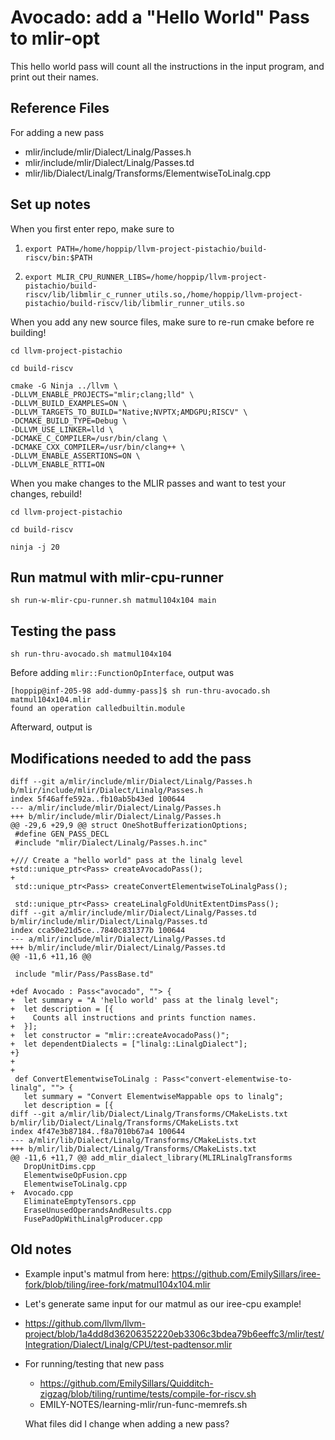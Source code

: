 # Avocado: add a "Hello World" Pass to mlir-opt

This hello world pass will count all the instructions in the input program, and print out their names.

## Reference Files

For adding a new pass

- mlir/include/mlir/Dialect/Linalg/Passes.h
- mlir/include/mlir/Dialect/Linalg/Passes.td
- mlir/lib/Dialect/Linalg/Transforms/ElementwiseToLinalg.cpp

## Set up notes

When you first enter repo, make sure to

1. ```
   export PATH=/home/hoppip/llvm-project-pistachio/build-riscv/bin:$PATH
   ```

2. ```
   export MLIR_CPU_RUNNER_LIBS=/home/hoppip/llvm-project-pistachio/build-riscv/lib/libmlir_c_runner_utils.so,/home/hoppip/llvm-project-pistachio/build-riscv/lib/libmlir_runner_utils.so
   ```

When you add any new source files, make sure to re-run cmake before re building!

```
cd llvm-project-pistachio

cd build-riscv

cmake -G Ninja ../llvm \
-DLLVM_ENABLE_PROJECTS="mlir;clang;lld" \
-DLLVM_BUILD_EXAMPLES=ON \
-DLLVM_TARGETS_TO_BUILD="Native;NVPTX;AMDGPU;RISCV" \
-DCMAKE_BUILD_TYPE=Debug \
-DLLVM_USE_LINKER=lld \
-DCMAKE_C_COMPILER=/usr/bin/clang \
-DCMAKE_CXX_COMPILER=/usr/bin/clang++ \
-DLLVM_ENABLE_ASSERTIONS=ON \
-DLLVM_ENABLE_RTTI=ON
```

When you make changes to the MLIR passes and want to test your changes, rebuild!

```
cd llvm-project-pistachio

cd build-riscv

ninja -j 20
```

## Run matmul with mlir-cpu-runner

```
sh run-w-mlir-cpu-runner.sh matmul104x104 main
```

## Testing the pass

```
sh run-thru-avocado.sh matmul104x104
```

Before adding `mlir::FunctionOpInterface`, output was

```
[hoppip@inf-205-98 add-dummy-pass]$ sh run-thru-avocado.sh matmul104x104.mlir 
found an operation calledbuiltin.module
```

Afterward, output is


## Modifications needed to add the pass

```
diff --git a/mlir/include/mlir/Dialect/Linalg/Passes.h b/mlir/include/mlir/Dialect/Linalg/Passes.h
index 5f46affe592a..fb10ab5b43ed 100644
--- a/mlir/include/mlir/Dialect/Linalg/Passes.h
+++ b/mlir/include/mlir/Dialect/Linalg/Passes.h
@@ -29,6 +29,9 @@ struct OneShotBufferizationOptions;
 #define GEN_PASS_DECL
 #include "mlir/Dialect/Linalg/Passes.h.inc"
 
+/// Create a "hello world" pass at the linalg level
+std::unique_ptr<Pass> createAvocadoPass();
+
 std::unique_ptr<Pass> createConvertElementwiseToLinalgPass();
 
 std::unique_ptr<Pass> createLinalgFoldUnitExtentDimsPass();
diff --git a/mlir/include/mlir/Dialect/Linalg/Passes.td b/mlir/include/mlir/Dialect/Linalg/Passes.td
index cca50e21d5ce..7840c831377b 100644
--- a/mlir/include/mlir/Dialect/Linalg/Passes.td
+++ b/mlir/include/mlir/Dialect/Linalg/Passes.td
@@ -11,6 +11,16 @@
 
 include "mlir/Pass/PassBase.td"
 
+def Avocado : Pass<"avocado", ""> {
+  let summary = "A 'hello world' pass at the linalg level";
+  let description = [{
+    Counts all instructions and prints function names.
+  }];
+  let constructor = "mlir::createAvocadoPass()";
+  let dependentDialects = ["linalg::LinalgDialect"];
+}
+
+
 def ConvertElementwiseToLinalg : Pass<"convert-elementwise-to-linalg", ""> {
   let summary = "Convert ElementwiseMappable ops to linalg";
   let description = [{
diff --git a/mlir/lib/Dialect/Linalg/Transforms/CMakeLists.txt b/mlir/lib/Dialect/Linalg/Transforms/CMakeLists.txt
index 4f47e3b87184..f8a7010b67a4 100644
--- a/mlir/lib/Dialect/Linalg/Transforms/CMakeLists.txt
+++ b/mlir/lib/Dialect/Linalg/Transforms/CMakeLists.txt
@@ -11,6 +11,7 @@ add_mlir_dialect_library(MLIRLinalgTransforms
   DropUnitDims.cpp
   ElementwiseOpFusion.cpp
   ElementwiseToLinalg.cpp
+  Avocado.cpp
   EliminateEmptyTensors.cpp
   EraseUnusedOperandsAndResults.cpp
   FusePadOpWithLinalgProducer.cpp

```

## Old notes

- Example input's matmul from here: https://github.com/EmilySillars/iree-fork/blob/tiling/iree-fork/matmul104x104.mlir

- Let's generate same input for our matmul as our iree-cpu example!

- https://github.com/llvm/llvm-project/blob/1a4dd8d36206352220eb3306c3bdea79b6eeffc3/mlir/test/Integration/Dialect/Linalg/CPU/test-padtensor.mlir

- For running/testing that new pass

  - https://github.com/EmilySillars/Quidditch-zigzag/blob/tiling/runtime/tests/compile-for-riscv.sh
  - EMILY-NOTES/learning-mlir/run-func-memrefs.sh

  What files did I change when adding a new pass?
